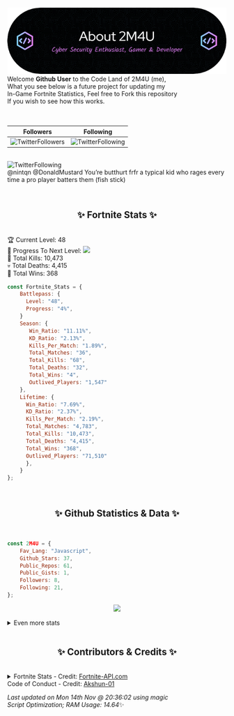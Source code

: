 
  ![Header](./src/github-banner.png)
  <br>
  Welcome **Github User** to the Code Land of 2M4U (me),<br>
  What you see below is a future project for updating my<br>
  In-Game Fortnite Statistics, Feel free to Fork this repository<br>
  If you wish to see how this works.
  <br><br>
  <br>
  
  | Followers  | Following |
  | ---------- |:---------:|
  | ![TwitterFollowers](https://img.shields.io/badge/Twitter%20Followers-81-blue)  | ![TwitterFollowing](https://img.shields.io/badge/Twitter%20Following-232-blue)  |


  <br>![TwitterFollowing](https://img.shields.io/badge/Latest%20Tweet--blue)<br>
  @nintqn @DonaldMustard You’re butthurt frfr a typical kid who rages every time a pro player batters them (fish stick)
   
  <br><h2 align="center"> ✨ Fortnite Stats ✨</h2><br>
  🏆 Current Level: 48<br>
  🎉 Progress To Next Level: ![](https://geps.dev/progress/4)<br>
  🎯 Total Kills: 10,473<br>
  💀 Total Deaths: 4,415<br>
  👑 Total Wins: 368<br>

```js
const Fortnite_Stats = {
    Battlepass: {
      Level: "48",
      Progress: "4%",    
    }
    Season: { 
       Win_Ratio: "11.11%",
       KD_Ratio: "2.13%",
       Kills_Per_Match: "1.89%",
       Total_Matches: "36",
       Total_Kills: "68",
       Total_Deaths: "32",
       Total_Wins: "4",
       Outlived_Players: "1,547"
    },
    Lifetime: {
      Win_Ratio: "7.69%",
      KD_Ratio: "2.37%",
      Kills_Per_Match: "2.19%",
      Total_Matches: "4,783",
      Total_Kills: "10,473",
      Total_Deaths: "4,415",
      Total_Wins: "368",
      Outlived_Players: "71,510"
      },
    }
}; 
```


<br><h2 align="center"> ✨ Github Statistics & Data ✨</h2><br>

```js
const 2M4U = {
    Fav_Lang: "Javascript",
    Github_Stars: 37,
    Public_Repos: 61,
    Public_Gists: 1,
    Followers: 8,
    Following: 21,
}; 
```

<p align="center">
<img src="https://github-readme-streak-stats.herokuapp.com/?user=2M4U&theme=tokyonight">
</p>
<details>
  <summary>
      Even more stats
  </summary>
  <p align="center">
    <img src="https://github-profile-trophy.vercel.app/?username=2M4U&theme=dracula">
    <img src="https://github-readme-stats.vercel.app/api?username=2M4U&theme=tokyonight&count_private=true&show_icons=true&include_all_commits=true">
  </p>
</details>
<br><h2 align="center"> ✨ Contributors & Credits ✨</h2><br>
<details>
  <summary>
      Fortnite Stats - Credit: <a href="https://fortnite-api.com/?utm_source=github.com/2M4U/2M4U">Fortnite-API.com</a><br>
      Code of Conduct - Credit: <a href="https://github.com/Akshun-01">Akshun-01</a>
  </summary>
</details>

<!-- Last updated on Mon Nov 14 2022 20:36:02 GMT+0000 (Coordinated Universal Time) ;-;-->
<i>Last updated on  Mon 14th Nov @ 20:36:02 using magic<br>
Script Optimization; RAM Usage: 14.64</i>✨